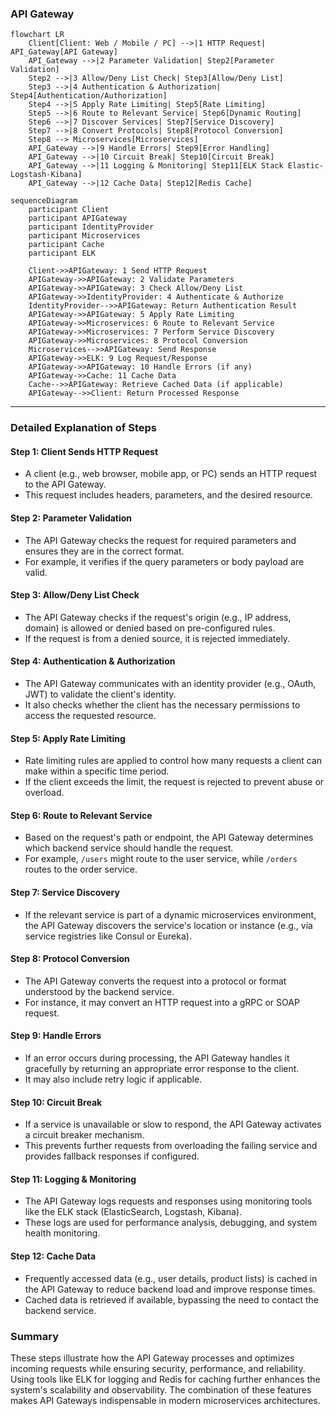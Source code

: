 ### API Gateway

```mermaid
flowchart LR
    Client[Client: Web / Mobile / PC] -->|1 HTTP Request| API_Gateway[API Gateway]
    API_Gateway -->|2 Parameter Validation| Step2[Parameter Validation]
    Step2 -->|3 Allow/Deny List Check| Step3[Allow/Deny List]
    Step3 -->|4 Authentication & Authorization| Step4[Authentication/Authorization]
    Step4 -->|5 Apply Rate Limiting| Step5[Rate Limiting]
    Step5 -->|6 Route to Relevant Service| Step6[Dynamic Routing]
    Step6 -->|7 Discover Services| Step7[Service Discovery]
    Step7 -->|8 Convert Protocols| Step8[Protocol Conversion]
    Step8 --> Microservices[Microservices]
    API_Gateway -->|9 Handle Errors| Step9[Error Handling]
    API_Gateway -->|10 Circuit Break| Step10[Circuit Break]
    API_Gateway -->|11 Logging & Monitoring| Step11[ELK Stack Elastic-Logstash-Kibana]
    API_Gateway -->|12 Cache Data| Step12[Redis Cache]
```


```mermaid
sequenceDiagram
    participant Client
    participant APIGateway
    participant IdentityProvider
    participant Microservices
    participant Cache
    participant ELK

    Client->>APIGateway: 1 Send HTTP Request
    APIGateway->>APIGateway: 2 Validate Parameters
    APIGateway->>APIGateway: 3 Check Allow/Deny List
    APIGateway->>IdentityProvider: 4 Authenticate & Authorize
    IdentityProvider-->>APIGateway: Return Authentication Result
    APIGateway->>APIGateway: 5 Apply Rate Limiting
    APIGateway->>Microservices: 6 Route to Relevant Service
    APIGateway->>Microservices: 7 Perform Service Discovery
    APIGateway->>Microservices: 8 Protocol Conversion
    Microservices-->>APIGateway: Send Response
    APIGateway->>ELK: 9 Log Request/Response
    APIGateway->>APIGateway: 10 Handle Errors (if any)
    APIGateway->>Cache: 11 Cache Data
    Cache-->>APIGateway: Retrieve Cached Data (if applicable)
    APIGateway-->>Client: Return Processed Response
```

---

### **Detailed Explanation of Steps**

#### Step 1: Client Sends HTTP Request
- A client (e.g., web browser, mobile app, or PC) sends an HTTP request to the API Gateway. 
- This request includes headers, parameters, and the desired resource.

#### Step 2: Parameter Validation
- The API Gateway checks the request for required parameters and ensures they are in the correct format.
- For example, it verifies if the query parameters or body payload are valid.

#### Step 3: Allow/Deny List Check
- The API Gateway checks if the request's origin (e.g., IP address, domain) is allowed or denied based on pre-configured rules.
- If the request is from a denied source, it is rejected immediately.

#### Step 4: Authentication & Authorization
- The API Gateway communicates with an identity provider (e.g., OAuth, JWT) to validate the client's identity.
- It also checks whether the client has the necessary permissions to access the requested resource.

#### Step 5: Apply Rate Limiting
- Rate limiting rules are applied to control how many requests a client can make within a specific time period.
- If the client exceeds the limit, the request is rejected to prevent abuse or overload.

#### Step 6: Route to Relevant Service
- Based on the request's path or endpoint, the API Gateway determines which backend service should handle the request.
- For example, `/users` might route to the user service, while `/orders` routes to the order service.

#### Step 7: Service Discovery
- If the relevant service is part of a dynamic microservices environment, the API Gateway discovers the service's location or instance (e.g., via service registries like Consul or Eureka).

#### Step 8: Protocol Conversion
- The API Gateway converts the request into a protocol or format understood by the backend service.
- For instance, it may convert an HTTP request into a gRPC or SOAP request.

#### Step 9: Handle Errors
- If an error occurs during processing, the API Gateway handles it gracefully by returning an appropriate error response to the client.
- It may also include retry logic if applicable.

#### Step 10: Circuit Break
- If a service is unavailable or slow to respond, the API Gateway activates a circuit breaker mechanism.
- This prevents further requests from overloading the failing service and provides fallback responses if configured.

#### Step 11: Logging & Monitoring
- The API Gateway logs requests and responses using monitoring tools like the ELK stack (ElasticSearch, Logstash, Kibana).
- These logs are used for performance analysis, debugging, and system health monitoring.

#### Step 12: Cache Data
- Frequently accessed data (e.g., user details, product lists) is cached in the API Gateway to reduce backend load and improve response times.
- Cached data is retrieved if available, bypassing the need to contact the backend service.

### **Summary**

These steps illustrate how the API Gateway processes and optimizes incoming requests while ensuring security, performance, and reliability. Using tools like ELK for logging and Redis for caching further enhances the system's scalability and observability. The combination of these features makes API Gateways indispensable in modern microservices architectures.

